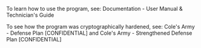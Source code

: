 To learn how to use the program, see: Documentation - User Manual & Technician's Guide

To see how the program was cryptographically hardened, see: Cole's Army - Defense Plan [CONFIDENTIAL] and Cole's Army - Strengthened Defense Plan [CONFIDENTIAL]
